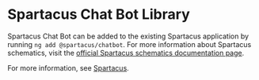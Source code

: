 # Spartacus Chat Bot Library

Spartacus Chat Bot can be added to the existing Spartacus application by running `ng add @spartacus/chatbot`. For more information about Spartacus schematics, visit the [official Spartacus schematics documentation page](https://sap.github.io/spartacus-docs/schematics/).

For more information, see [Spartacus](https://github.com/SAP/spartacus).
